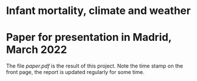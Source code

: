 Infant mortality, climate and weather
================

<!-- README.md is generated from README.Rmd. Please edit that file -->

# Paper for presentation in Madrid, March 2022

The file *paper.pdf* is the result of this project. Note the time stamp
on the front page, the report is updated regularly for some time.
